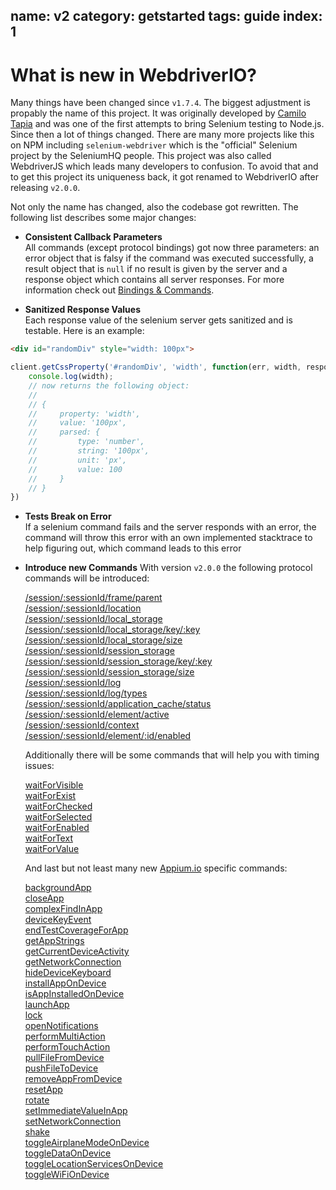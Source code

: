 name: v2
category: getstarted
tags: guide
index: 1
---

# What is new in WebdriverIO?

Many things have been changed since `v1.7.4`. The biggest adjustment is propably the name of this project.
It was originally developed by [Camilo Tapia](http://www.1001.io/) and was one of the first attempts
to bring Selenium testing to Node.js. Since then a lot of things changed. There are many more
projects like this on NPM including `selenium-webdriver` which is the "official" Selenium project by
the SeleniumHQ people. This project was also called WebdriverJS which leads many developers to confusion.
To avoid that and to get this project its uniqueness back, it got renamed to WebdriverIO after releasing
`v2.0.0`.

Not only the name has changed, also the codebase got rewritten. The following list describes some major
changes:

- **Consistent Callback Parameters**<br>
  All commands (except protocol bindings) got now three parameters: an error object that is falsy if
  the command was executed successfully, a result object that is `null` if no result is given by the
  server and a response object which contains all server responses. For more information check out
  [Bindings & Commands](/guide/getstarted/bindingscommands.html).

- **Sanitized Response Values**<br>
  Each response value of the selenium server gets sanitized and is testable. Here is an example:

```html
<div id="randomDiv" style="width: 100px">
```

```js
client.getCssProperty('#randomDiv', 'width', function(err, width, responses) {
    console.log(width);
    // now returns the following object:
    //
    // {
    //     property: 'width',
    //     value: '100px',
    //     parsed: {
    //         type: 'number',
    //         string: '100px',
    //         unit: 'px',
    //         value: 100
    //     }
    // }
})
```

- **Tests Break on Error**<br>
  If a selenium command fails and the server responds with an error, the command will throw this
  error with an own implemented stacktrace to help figuring out, which command leads to this error

- **Introduce new Commands**
  With version `v2.0.0` the following protocol commands will be introduced:

  [/session/:sessionId/frame/parent](/api/protocol/parent.html)<br>
  [/session/:sessionId/location](/api/protocol/location.html)<br>
  [/session/:sessionId/local_storage](/api/protocol/localStorage.html)<br>
  [/session/:sessionId/local_storage/key/:key](/api/protocol/localStorage.html)<br>
  [/session/:sessionId/local_storage/size](/api/protocol/localStorageSize.html)<br>
  [/session/:sessionId/session_storage](/api/protocol/sessionStorage.html)<br>
  [/session/:sessionId/session_storage/key/:key](/api/protocol/sessionStorage.html)<br>
  [/session/:sessionId/session_storage/size](/api/protocol/sessionStorageSize.html)<br>
  [/session/:sessionId/log](/api/protocol/log.html)<br>
  [/session/:sessionId/log/types](/api/protocol/logTypes.html)<br>
  [/session/:sessionId/application_cache/status](/api/protocol/applicationCacheStatus.html)<br>
  [/session/:sessionId/element/active](/api/protocol/elementActive.html)<br>
  [/session/:sessionId/context](/api/protocol/context.html)<br>
  [/session/:sessionId/element/:id/enabled](/api/protocol/elementIdEnabled.html)<br>

  Additionally there will be some commands that will help you with timing issues:

  [waitForVisible](/api/utility/waitForVisible.html)<br>
  [waitForExist](/api/utility/waitForExist.html)<br>
  [waitForChecked](/api/utility/waitForChecked.html)<br>
  [waitForSelected](/api/utility/waitForSelected.html)<br>
  [waitForEnabled](/api/utility/waitForEnabled.html)<br>
  [waitForText](/api/utility/waitForText.html)<br>
  [waitForValue](/api/utility/waitForValue.html)<br>

  And last but not least many new [Appium.io](http://appium.io) specific commands:

  [backgroundApp](/api/appium/backgroundApp.html)<br>
  [closeApp](/api/appium/closeApp.html)<br>
  [complexFindInApp](/api/appium/complexFindInApp.html)<br>
  [deviceKeyEvent](/api/appium/deviceKeyEvent.html)<br>
  [endTestCoverageForApp](/api/appium/endTestCoverageForApp.html)<br>
  [getAppStrings](/api/appium/getAppStrings.html)<br>
  [getCurrentDeviceActivity](/api/appium/getCurrentDeviceActivity.html)<br>
  [getNetworkConnection](/api/appium/getNetworkConnection.html)<br>
  [hideDeviceKeyboard](/api/appium/hideDeviceKeyboard.html)<br>
  [installAppOnDevice](/api/appium/installAppOnDevice.html)<br>
  [isAppInstalledOnDevice](/api/appium/isAppInstalledOnDevice.html)<br>
  [launchApp](/api/appium/launchApp.html)<br>
  [lock](/api/appium/lock.html)<br>
  [openNotifications](/api/appium/openNotifications.html)<br>
  [performMultiAction](/api/appium/performMultiAction.html)<br>
  [performTouchAction](/api/appium/performTouchAction.html)<br>
  [pullFileFromDevice](/api/appium/pullFileFromDevice.html)<br>
  [pushFileToDevice](/api/appium/pushFileToDevice.html)<br>
  [removeAppFromDevice](/api/appium/removeAppFromDevice.html)<br>
  [resetApp](/api/appium/resetApp.html)<br>
  [rotate](/api/appium/rotate.html)<br>
  [setImmediateValueInApp](/api/appium/setImmediateValueInApp.html)<br>
  [setNetworkConnection](/api/appium/setNetworkConnection.html)<br>
  [shake](/api/appium/shake.html)<br>
  [toggleAirplaneModeOnDevice](/api/appium/toggleAirplaneModeOnDevice.html)<br>
  [toggleDataOnDevice](/api/appium/toggleDataOnDevice.html)<br>
  [toggleLocationServicesOnDevice](/api/appium/toggleLocationServicesOnDevice.html)<br>
  [toggleWiFiOnDevice](/api/appium/toggleWiFiOnDevice.html)<br>

